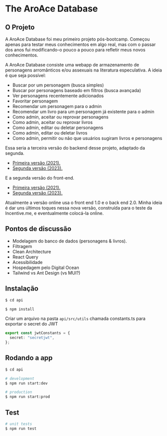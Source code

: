 # The AroAce Database

## O Projeto

A AroAce Database foi meu primeiro projeto pós-bootcamp. Começou apenas para testar meus conhecimentos em algo real, mas com o passar dos anos fui modificando-o pouco a pouco para refletir meus novos conhecimentos.

A AroAce Database consiste uma webapp de armazenamento de personagens arromânticos e/ou assexuais na literatura especulativa. A ideia é que seja possível:

- Buscar por um personagem (busca simples)
- Buscar por personagens baseado em filtros (busca avançada)
- Ver personagens recentemente adicionados
- Favoritar personagem
- Recomendar um personagem para o admin
- Recomendar um livro para um personagem já existente para o admin
- Como admin, aceitar ou reprovar personagens
- Como admin, aceitar ou reprovar livros
- Como admin, editar ou deletar personagens
- Como admin, editar ou deletar livros
- Como admin, permitir ou não que usuários sugiram livros e personagens

Essa seria a terceira versão do backend desse projeto, adaptado da segunda.

- [Primeira versão (2021).](https://github.com/maora96/aroacedb-back)
- [Segunda versão (2023).](https://github.com/maora96/aroacedb-back-v2)

E a segunda versão do front-end.

- [Primeira versão (2021).](https://github.com/maora96/aroacedb-front)
- [Segunda versão (2023).](https://github.com/maora96/aroacedb-front-v2/tree/feat/tailwind-branch/src)

Atualmente a versão online usa o front end 1.0 e o back end 2.0. Minha ideia é dar uns últimos toques nessa nova versão, construída para o teste da Incentive.me, e eventualmente colocá-la online.

## Pontos de discussão

- Modelagem do banco de dados (personagens & livros).
- Filtragem
- Clean Architecture
- React Query
- Acessibilidade
- Hospedagem pelo Digital Ocean
- Tailwind vs Ant Design (vs MUI?)

## Instalação

```bash
$ cd api

$ npm install
```

Criar um arquivo na pasta `api/src/utils` chamada constants.ts para exportar o secret do JWT

```ts
export const jwtConstants = {
  secret: "secretjwt",
};
```

## Rodando a app

```bash
$ cd api

# development
$ npm run start:dev

# production
$ npm run start:prod
```

## Test

```bash
# unit tests
$ npm run test
```
